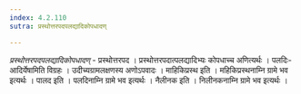 ```yaml
---
index: 4.2.110
sutra: प्रस्थोत्तरपदपलद्यादिकोपधादण्

---
```

_प्रस्थोत्तरपदपलद्यादिकोपधादण्_ - प्रस्थोत्तरपद । प्रस्थोत्तरपदात्पलद्यादिभ्यः कोपधाच्च अणित्यर्थः । पलदिः-आदिर्येषामिति विग्रहः । उदीच्यग्रामलक्षणस्य अणोऽपवादः । माहिकिप्रस्थ इति । महिकिप्रस्थनाम्नि ग्रामे भव इत्यर्थः । पालद इति । पलदिनाम्नि ग्रामे भव इत्यर्थः । नैलीनक इति । निलीनकनाम्नि ग्रामे भव इत्यर्थः । 